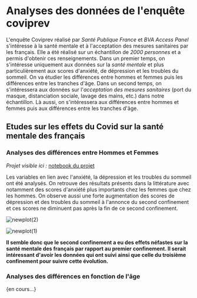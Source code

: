 # Analyses des données de l'enquête coviprev

L'enquête Coviprev réalisé par *Santé Publique France* et *BVA Access Panel* s'intéresse à la santé mentale et à l'acceptation des mesures sanitaires par les français. Elle a été réalisé sur un échantillon de *2000 personnes* et a permis d'obtenir ces renseignements.
Dans un premier temps, on s'intéresse uniquement aux données sur la *santé mentale* et plus particulièrement aux scores d'anxiété, de dépression et les troubles du sommeil. On va étudier les différences entre hommes et femmes puis les différences entre les tranches d'âge.
Dans un second temps, on s'intéressera aux données sur l'*acceptation des mesures sanitaires* (port du masque, distanciation sociale, lavage des mains, etc.) dans notre échantillon. Là aussi, on s'intéressera aux différences entre hommes et femmes puis aux différences entre les tranches d'âge. 

## Etudes sur les effets du Covid sur la santé mentale des français

### Analyses des différences entre Hommes et Femmes

*Projet visible ici :* [notebook du projet](https://deepnote.com/project/CoviprevAnalysis-UUVMmZkdQ52wjEKPgVUK9A/%2Fcoviprev_gender_analysis.ipynb)

Les variables en lien avec l'anxiété, la dépression et les troubles du sommeil ont été analysés. On retrouve des résultats présents dans la littérature avec notamment des scores d'anxiété plus importants chez les femmes que chez les hommes. On observe aussi une forte augmentation des scores de dépression et des troubles du sommeil à l'annonce du second confinement et ces scores ne diminuent pas après la fin de ce second confinement. 

![newplot(2)](https://user-images.githubusercontent.com/64648386/115441010-a963d280-a210-11eb-8c76-7383af6cbc35.png)

![newplot(1)](https://user-images.githubusercontent.com/64648386/115441021-af59b380-a210-11eb-8422-773628d268b2.png)

**Il semble donc que le second confinement a eu des effets néfastes sur la santé mentale des français par rapport au premier confinement. Il serait intéressant d'avoir les données qui ont suivi ainsi que celle du troisième confinement pour suivre cette évolution.**

### Analyses des différences en fonction de l'âge

{en cours...}


